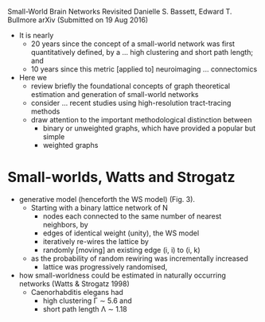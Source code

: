 Small-World Brain Networks Revisited
Danielle S. Bassett, Edward T. Bullmore
arXiv (Submitted on 19 Aug 2016)

* It is nearly 
  * 20 years since the concept of a small-world network was first
    quantitatively defined, by a ... high clustering and short path length; and
  * 10 years since this metric [applied to] neuroimaging ...  connectomics 
* Here we 
  * review briefly the foundational concepts of graph theoretical estimation
    and generation of small-world networks
  * consider ... recent studies using high-resolution tract-tracing methods 
  * draw attention to the important methodological distinction between
    * binary or unweighted graphs, which have provided a popular but simple
    * weighted graphs

# Small-worlds, Watts and Strogatz

* generative model (henceforth the WS model) (Fig. 3). 
  * Starting with a binary lattice network of N 
    * nodes each connected to the same number of nearest neighbors, by 
    * edges of identical weight (unity), the WS model 
    * iteratively re-wires the lattice by 
    * randomly [moving] an existing edge (i, i) to (i, k)
  * as the probability of random rewiring was incrementally increased 
    * lattice was progressively randomised, 
* how small-worldness could be estimated in naturally occurring networks
  (Watts & Strogatz 1998)
  * Caenorhabditis elegans had 
    * high clustering Γ ∼ 5.6 and 
    * short path length Λ ∼ 1.18
